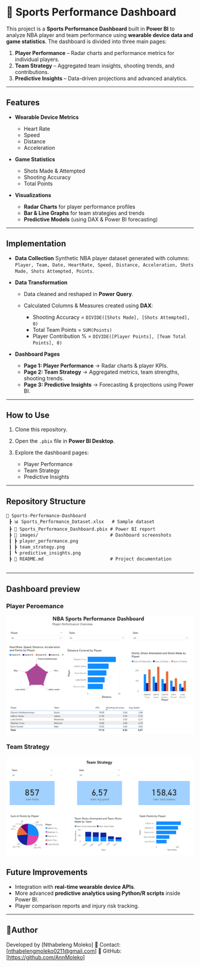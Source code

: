 # 🏀 Sports Performance Dashboard

This project is a **Sports Performance Dashboard** built in **Power BI** to analyze NBA player and team performance using **wearable device data and game statistics**. The dashboard is divided into three main pages:

1. **Player Performance** – Radar charts and performance metrics for individual players.
2. **Team Strategy** – Aggregated team insights, shooting trends, and contributions.
3. **Predictive Insights** – Data-driven projections and advanced analytics.

---

## Features

* **Wearable Device Metrics**

  * Heart Rate
  * Speed
  * Distance
  * Acceleration

* **Game Statistics**

  * Shots Made & Attempted
  * Shooting Accuracy
  * Total Points

* **Visualizations**

  * **Radar Charts** for player performance profiles
  * **Bar & Line Graphs** for team strategies and trends
  * **Predictive Models** (using DAX & Power BI forecasting)

---

## Implementation

* **Data Collection**
  Synthetic NBA player dataset generated with columns:
  `Player, Team, Date, HeartRate, Speed, Distance, Acceleration, Shots Made, Shots Attempted, Points`.

* **Data Transformation**

  * Data cleaned and reshaped in **Power Query**.
  * Calculated Columns & Measures created using **DAX**:

    * Shooting Accuracy = `DIVIDE([Shots Made], [Shots Attempted], 0)`
    * Total Team Points = `SUM(Points)`
    * Player Contribution % = `DIVIDE([Player Points], [Team Total Points], 0)`

* **Dashboard Pages**

  * **Page 1: Player Performance** → Radar charts & player KPIs.
  * **Page 2: Team Strategy** → Aggregated metrics, team strengths, shooting trends.
  * **Page 3: Predictive Insights** → Forecasting & projections using Power BI.

---

## How to Use

1. Clone this repository.
2. Open the `.pbix` file in **Power BI Desktop**.
3. Explore the dashboard pages:

   * Player Performance
   * Team Strategy
   * Predictive Insights

---

## Repository Structure

```
📁 Sports-Performance-Dashboard
 ┣ 📊 Sports_Performance_Dataset.xlsx   # Sample dataset  
 ┣ 📄 Sports_Performance_Dashboard.pbix # Power BI report  
 ┣ 📁 images/                           # Dashboard screenshots  
 ┃ ┣ player_performance.png  
 ┃ ┣ team_strategy.png  
 ┃ ┗ predictive_insights.png  
 ┣ 📄 README.md                         # Project documentation  
 
```

---
## Dashboard preview
### Player Peroemance
![Player Performance](images/player_performance.png)

### Team Strategy
![Team Strategy](images/team_strategy.png)

## Future Improvements

* Integration with **real-time wearable device APIs**.
* More advanced **predictive analytics using Python/R scripts** inside Power BI.
* Player comparison reports and injury risk tracking.

---

## 👨Author

Developed by \[Nthabeleng Moleko]
📧 Contact: \[nthabelengmoleko0211@gmail.com]
🔗 GitHub: \[https://github.com/AnnMoleko]



